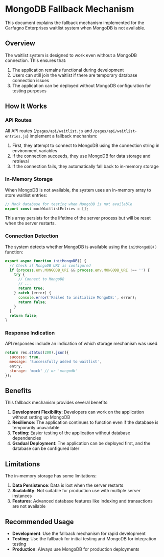 # MongoDB Fallback Mechanism

This document explains the fallback mechanism implemented for the Carfagno Enterprises waitlist system when MongoDB is not available.

## Overview

The waitlist system is designed to work even without a MongoDB connection. This ensures that:

1. The application remains functional during development
2. Users can still join the waitlist if there are temporary database connection issues
3. The application can be deployed without MongoDB configuration for testing purposes

## How It Works

### API Routes

All API routes (`/pages/api/waitlist.js` and `/pages/api/waitlist-entries.js`) implement a fallback mechanism:

1. First, they attempt to connect to MongoDB using the connection string in environment variables
2. If the connection succeeds, they use MongoDB for data storage and retrieval
3. If the connection fails, they automatically fall back to in-memory storage

### In-Memory Storage

When MongoDB is not available, the system uses an in-memory array to store waitlist entries:

```javascript
// Mock database for testing when MongoDB is not available
export const mockWaitlistEntries = [];
```

This array persists for the lifetime of the server process but will be reset when the server restarts.

### Connection Detection

The system detects whether MongoDB is available using the `initMongoDB()` function:

```javascript
export async function initMongoDB() {
  // Check if MongoDB URI is configured
  if (process.env.MONGODB_URI && process.env.MONGODB_URI !== '') {
    try {
      // Connect to MongoDB
      // ...
      return true;
    } catch (error) {
      console.error('Failed to initialize MongoDB:', error);
      return false;
    }
  }
  return false;
}
```

### Response Indication

API responses include an indication of which storage mechanism was used:

```javascript
return res.status(200).json({ 
  success: true, 
  message: 'Successfully added to waitlist',
  entry,
  storage: 'mock' // or 'mongodb'
});
```

## Benefits

This fallback mechanism provides several benefits:

1. **Development Flexibility**: Developers can work on the application without setting up MongoDB
2. **Resilience**: The application continues to function even if the database is temporarily unavailable
3. **Testing**: Easier testing of the application without database dependencies
4. **Gradual Deployment**: The application can be deployed first, and the database can be configured later

## Limitations

The in-memory storage has some limitations:

1. **Data Persistence**: Data is lost when the server restarts
2. **Scalability**: Not suitable for production use with multiple server instances
3. **Features**: Advanced database features like indexing and transactions are not available

## Recommended Usage

- **Development**: Use the fallback mechanism for rapid development
- **Testing**: Use the fallback for initial testing and MongoDB for integration testing
- **Production**: Always use MongoDB for production deployments
